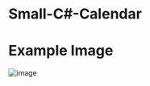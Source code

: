 # Small-C#-Calendar

<h1> Example Image </h1>
<img src="https://i.ibb.co/kDGmrc5/image.png" alt="image" border="0" />
